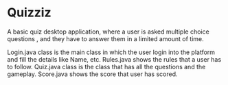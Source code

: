 # Quizziz

A basic quiz desktop application, where a user is asked multiple choice questions , and they have to answer them in a limited amount of time. 

Login.java class is the main class in which the user login into the platform and fill the details like Name, etc.
Rules.java shows the rules that a user has to follow.
Quiz.java class is the class that has all the questions and the gameplay.
Score.java shows the score that user has scored.

